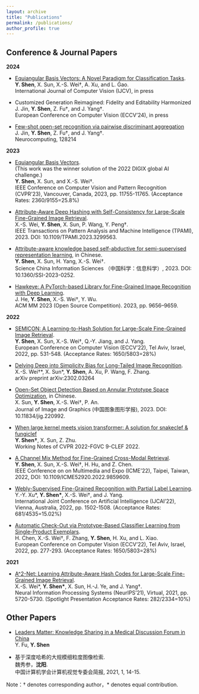 ```yaml
---
layout: archive
title: "Publications"
permalink: /publications/
author_profile: true
---
```


## Conference & Journal Papers
**2024** <br>

* [Equiangular Basis Vectors: A Novel Paradigm for Classification Tasks](https://link.springer.com/article/10.1007/s11263-024-02189-2?utm_source=rct_congratemailt&utm_medium=email&utm_campaign=nonoa_20240730&utm_content=10.1007/s11263-024-02189-2). <br>
  **Y. Shen**, X. Sun, X.-S. Wei†, A. Xu, and L. Gao. <br>
  International Journal of Computer Vision (IJCV), in press

* Customized Generation Reimagined: Fidelity and Editability Harmonized <br>
  J. Jin, **Y. Shen**, Z. Fu†, and J. Yang†. <br>
  European Conference on Computer Vision (ECCV’24), in press <br>

* [Few-shot open-set recognition via pairwise discriminant aggregation](https://www.sciencedirect.com/science/article/abs/pii/S0925231224009858) <br>
  J. Jin, **Y. Shen**, Z. Fu†, and J. Yang†. <br>
  Neurocomputing, 128214 <br>

**2023** <br>

* [Equiangular Basis Vectors](https://arxiv.org/abs/2303.11637). <br>
  (This work was the winner solution of the 2022 DIGIX global AI challenge.) <br>
  **Y. Shen**, X. Sun, and X.-S. Wei†. <br>
  IEEE Conference on Computer Vision and Pattern Recognition (CVPR’23), Vancouver, Canada, 2023, pp. 11755-11765. (Acceptance Rates: 2360/9155=25.8%)

* [Attribute-Aware Deep Hashing with Self-Consistency for Large-Scale Fine-Grained Image Retrieval](https://pubmed.ncbi.nlm.nih.gov/37505998/). <br>
  X.-S. Wei, **Y. Shen**, X. Sun, P. Wang, Y. Peng†. <br>
  IEEE Transactions on Pattern Analysis and Machine Intelligence (TPAMI), 2023. DOI: 10.1109/TPAMI.2023.3299563.

* [Attribute-aware knowledge based self-abductive for semi-supervised representation learning](http://engine.scichina.com/doi/10.1360/SSI-2023-0252), in Chinese. <br>
  **Y. Shen**, X. Sun, H. Yang, X.-S. Wei†. <br>
  Science China Information Sciences （中国科学：信息科学）, 2023. DOI: 10.1360/SSI-2023-0252.

* [Hawkeye: A PyTorch-based Library for Fine-Grained Image Recognition with Deep Learning](https://dl.acm.org/doi/abs/10.1145/3581783.3613461). <br>
  J. He, **Y. Shen**, X.-S. Wei†, Y. Wu. <br>
  ACM MM 2023 (Open Source Competition). 2023, pp. 9656–9659.

**2022** <br>

* [SEMICON: A Learning-to-Hash Solution for Large-Scale Fine-Grained Image Retrieval](https://link.springer.com/chapter/10.1007/978-3-031-19781-9_31). <br>
  **Y. Shen**, X. Sun, X.-S. Wei†, Q.-Y. Jiang, and J. Yang. <br>
  European Conference on Computer Vision (ECCV’22), Tel Aviv, Israel, 2022, pp. 531-548. (Acceptance Rates: 1650/5803=28%)
  
* [Delving Deep into Simplicity Bias for Long-Tailed Image Recognition](https://arxiv.org/abs/2302.03264). <br>
  X.-S. Wei†\*, X. Sun*, **Y. Shen**, A. Xu, P. Wang, F. Zhang. <br>
  arXiv preprint arXiv:2302.03264
  
* [Open-Set Object Detection Based on Annular Prototype Space Optimization](http://www.cjig.cn/jig/ch/reader/view_abstract.aspx?edit_id=20230227161026001&file_no=202209260000004), in Chinese. <br>
  X. Sun, **Y. Shen**, X.-S. Wei†, P. An. <br>
  Journal of Image and Graphics (中国图象图形学报), 2023. DOI: 10.11834/jig.220992.
  
* [When large kernel meets vision transformer: A solution for snakeclef & fungiclef](https://ceur-ws.org/Vol-3180/paper-175.pdf) <br>
  **Y. Shen†**, X. Sun, Z. Zhu. <br>
  Working Notes of CVPR 2022-FGVC 9-CLEF 2022.

* [A Channel Mix Method for Fine-Grained Cross-Modal Retrieval](https://ieeexplore.ieee.org/abstract/document/9859609). <br>
  **Y. Shen**, X. Sun, X.-S. Wei†, H. Hu, and Z. Chen. <br>
  IEEE Conference on on Multimedia and Expo (ICME’22), Taipei, Taiwan, 2022, DOI: 10.1109/ICME52920.2022.9859609.
  
* [Webly-Supervised Fine-Grained Recognition with Partial Label Learning](https://www.ijcai.org/proceedings/2022/0209.pdf). <br>
  Y.-Y. Xu\*, **Y. Shen\***, X.-S. Wei†, and J. Yang. <br>
  International Joint Conference on Artificial Intelligence (IJCAI’22), Vienna, Australia, 2022, pp. 1502-1508. (Acceptance Rates: 681/4535=15.02%)
  
* [Automatic Check-Out via Prototype-Based Classifier Learning from Single-Product Exemplars](https://link.springer.com/chapter/10.1007/978-3-031-19806-9_16). <br>
  H. Chen, X.-S. Wei†, F. Zhang, **Y. Shen**, H. Xu, and L. Xiao. <br>
  European Conference on Computer Vision (ECCV’22), Tel Aviv, Israel, 2022, pp. 277-293. (Acceptance Rates: 1650/5803=28%)

**2021** <br>

* [A^2-Net: Learning Attribute-Aware Hash Codes for Large-Scale Fine-Grained Image Retrieval](https://proceedings.neurips.cc/paper/2021/file/2d3acd3e240c61820625fff66a19938f-Paper.pdf). <br>
  X.-S. Wei\*, **Y. Shen\***, X. Sun, H.-J. Ye, and J. Yang†. <br>
  Neural Information Processing Systems (NeurIPS’21), Virtual, 2021, pp. 5720-5730. (Spotlight Presentation Acceptance Rates: 282/2334=10%)
 

 
## Other Papers

* [Leaders Matter: Knowledge Sharing in a Medical Discussion Forum in China](https://d1wqtxts1xzle7.cloudfront.net/59379861/main20190524-45906-yl10pu-libre.pdf?1558707041=&response-content-disposition=inline%3B+filename%3DLeaders_Matter_Knowledge_Sharing_in_a_Me.pdf&Expires=1683301203&Signature=VkM1fCPoHaqUxdy6t3-LixlOgjzFPvQmyP0Zmxp4PIYqW~Tt72aBUkzVmF60jSfJkcSCUSsXXyMUg0rfvLB7bcNReXmtZGmpJfBHH2c8Pd40moOYc8QlUsKGtf6zqKIOYj-eIN4N~2OUlKQB5QtcacWS-Ehy~MQuRqZRxZ2qPWo3VG5jpOLxA5fWPX13HcWDVQJuZfGx1d8ihh9B~yv6is5usPgDgKOa0~DdwpmvNXRJ27GYYCfKRvAMb6ts6xcpSMVVPfkk-idMsSD3WpriwQ-jDl541-7Vl7XLetdHPOVT7btsobyCFQLnWu4XIqFz8-GpJiC0SWPOZ8oZ8ODorQ__&Key-Pair-Id=APKAJLOHF5GGSLRBV4ZA) <br>
  Y. Fu, **Y. Shen**
  
* 基于深度哈希的大规模细粒度图像检索. <br>
  魏秀参，**沈阳**. <br>
  中国计算机学会计算机视觉专委会简报, 2021, 1, 14-15.

 Note：† denotes corresponding author，* denotes equal contribution.
 
